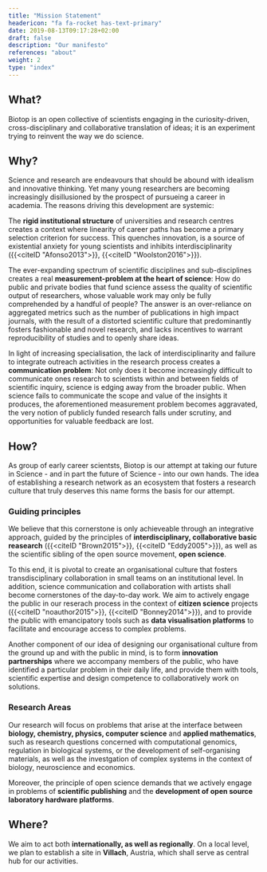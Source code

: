 ```yaml
---
title: "Mission Statement"
headericon: "fa fa-rocket has-text-primary"
date: 2019-08-13T09:17:28+02:00
draft: false
description: "Our manifesto"
references: "about"
weight: 2
type: "index"
---
```


## What?

Biotop is an open collective of scientists engaging in the curiosity-driven, cross-disciplinary and collaborative translation of ideas; it is an experiment trying to reinvent the way we do science.

## Why?

Science and research are endeavours that should be abound with idealism and innovative thinking. Yet many young researchers are becoming increasingly disillusioned by the prospect of pursueing a career in academia.
The reasons driving this development are systemic:

The **rigid institutional structure** of universities and research centres creates a context where linearity of career paths has become a primary selection criterion for success. This quenches innovation, is a source of existential anxiety for young scientists and inhibits interdisciplinarity ({{<citeID "Afonso2013">}}, {{<citeID "Woolston2016">}}).

The ever-expanding spectrum of scientific disciplines and sub-disciplines creates a real **measurement-problem at the heart of science**: How do public and private bodies that fund science assess the quality of scientific output of researchers, whose valuable work may only be fully comprehended by a handful of people? The answer is an over-reliance on aggregated metrics such as the number of publications in high impact journals, with the result of a distorted scientific culture that predominantly fosters fashionable and novel research, and lacks incentives to warrant reproducibility of studies and to openly share ideas.

In light of increasing specialisation, the lack of interdisciplinarity and failure to integrate outreach activities in the research process creates a **communication problem**: Not only does it become increasingly difficult to communicate ones research to scientists within and between fields of scientific inquiry, science is edging away from the broader public. When science fails to communicate the scope and value of the insights it produces, the aforementioned measurement problem becomes aggravated, the very notion of publicly funded research falls under scrutiny, and opportunities for valuable feedback are lost.

## How?

As group of early career scientsts, Biotop is our attempt at taking our future in Science - and in part the future of Science - into our own hands.
The idea of establishing a research network as an ecosystem that fosters a research culture that truly deserves this name forms the basis for our attempt.

### Guiding principles
We believe that this cornerstone is only achieveable through an integrative approach, guided by the principles of **interdisciplinary, collaborative basic reasearch** ({{<citeID "Brown2015">}}, {{<citeID "Eddy2005">}}), as well as the scientific sibling of the open source movement, **open science**.

To this end, it is pivotal to create an organisational culture that fosters transdisciplinary collaboration in small teams on an institutional level. In addition, science communication and collaboration with artists shall become cornerstones of the day-to-day work. We aim to actively engage the public in our reserach process in the context of **citizen science** projects ({{<citeID "noauthor2015">}}, {{<citeID "Bonney2014">}}), and to provide the public with emancipatory tools such as **data visualisation platforms** to facilitate and encourage access to complex problems.

Another component of our idea of designing our organisational culture from the ground up and with the public in mind, is to form **innovation partnerships** where we accompany members of the public, who have identified a particular problem in their daily life, and provide them with tools, scientific expertise and design competence to collaboratively work on solutions.

### Research Areas
Our research will focus on problems that arise at the interface between **biology, chemistry, physics, computer science** and **applied mathematics**, such as research questions concerned with computational genomics, regulation in biological systems, or the development of self-organising materials,  as well as the investgation of complex systems in the context of biology, neuroscience and economics.

Moreover, the principle of open science demands that we actively engage in problems of **scientific publishing** and the **development of open source laboratory hardware platforms**.

## Where?
We aim to act both **internationally, as well as regionally**. On a local level, we plan to establish a site in **Villach**, Austria, which shall serve as central hub for our activities.
